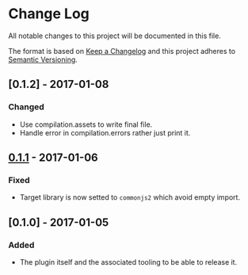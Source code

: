 # Change Log
All notable changes to this project will be documented in this file.

The format is based on [Keep a Changelog](http://keepachangelog.com/) 
and this project adheres to [Semantic Versioning](http://semver.org/).

## [0.1.2] - 2017-01-08
### Changed
- Use compilation.assets to write final file.
- Handle error in compilation.errors rather just print it.

## [0.1.1] - 2017-01-06
### Fixed
- Target library is now setted to `commonjs2` which avoid empty import.

## [0.1.0] - 2017-01-05
### Added
- The plugin itself and the associated tooling to be able to release it.

[0.1.1]: https://github.com/jlouazel/package-json-webpack-plugin/compare/v0.1.0...v0.1.1
